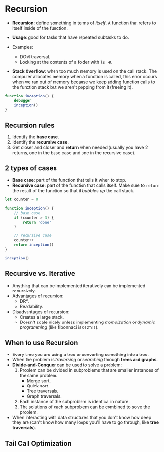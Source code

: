 # Recursion

* **Recursion**: define something in terms of *itself*. A function that refers
  to itself inside of the function.
* **Usage**: good for tasks that have repeated subtasks to do.
* Examples:
  * DOM traversal.
  * Looking at the contents of a folder with `ls -R`.

* **Stack Overflow**: when too much memory is used on the call
  stack. The computer allocates memory when a function is called, this error
  occurs when we ran out of memory because we keep adding function calls to the
  function stack but we aren't popping from it (freeing it).

```javascript
function inception() {
    debugger
    inception()
}
```

## Recursion rules

1. Identify the **base case**.
2. Identify the **recursive case**.
3. Get closer and closer and **return** when needed (usually you have 2 returns,
   one in the base case and one in the recursive case).

## 2 types of cases

* **Base case**: part of the function that tells it when to stop.
* **Recursive case**: part of the function that calls itself. Make sure to
  `return` the result of the function so that it *bubbles up* the call stack.

```javascript
let counter = 0

function inception() {
    // base case
    if (counter > 3) {
        return 'done'
    }

    // recursive case
    counter++
    return inception()
}

inception()
```

## Recursive vs. Iterative

* Anything that can be implemented iteratively can be implemented recursively.
* Advantages of recursion:
  * DRY.
  * Readability.
* Disadvantages of recursion:
  * Creates a large stack.
  * Doesn't scale nicely unless implementing *memoization* or *dynamic
    programming* (like fibonnaci is `O(2^n)`).

## When to use Recursion

* Every time you are using a tree or converting something into a tree.
* When the problem is *traversing* or *searching* through **trees and graphs**.
* **Divide-and-Conquer** can be used to solve a problem:
  1. Problem can be divided in subproblems that are smaller instances of the
      same problem.
      * Merge sort.
      * Quick sort.
      * Tree traversals.
      * Graph traversals.
  2. Each instance of the subproblem is identical in nature.
  3. The solutions of each subproblem can be combined to solve the problem.
* When interacting with data structures that you don't know how deep they are
    (can't know how many loops you'll have to go through, like **tree
    traversals**).

## Tail Call Optimization

